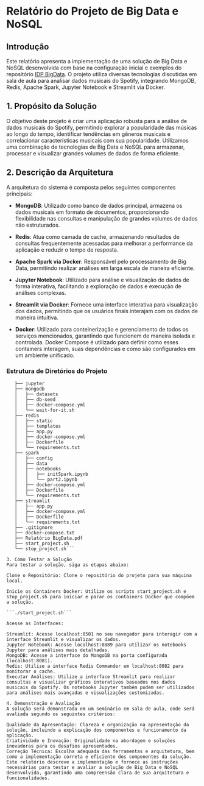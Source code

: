 # Relatório do Projeto de Big Data e NoSQL

## Introdução

Este relatório apresenta a implementação de uma solução de Big Data e NoSQL desenvolvida com base na configuração inicial e exemplos do repositório [IDP BigData](https://github.com/klaytoncastro/idp-bigdata). O projeto utiliza diversas tecnologias discutidas em sala de aula para analisar dados musicais do Spotify, integrando MongoDB, Redis, Apache Spark, Jupyter Notebook e Streamlit via Docker.

## 1. Propósito da Solução

O objetivo deste projeto é criar uma aplicação robusta para a análise de dados musicais do Spotify, permitindo explorar a popularidade das músicas ao longo do tempo, identificar tendências em gêneros musicais e correlacionar características musicais com sua popularidade. Utilizamos uma combinação de tecnologias de Big Data e NoSQL para armazenar, processar e visualizar grandes volumes de dados de forma eficiente.

## 2. Descrição da Arquitetura

A arquitetura do sistema é composta pelos seguintes componentes principais:

- **MongoDB**: Utilizado como banco de dados principal, armazena os dados musicais em formato de documentos, proporcionando flexibilidade nas consultas e manipulação de grandes volumes de dados não estruturados.
  
- **Redis**: Atua como camada de cache, armazenando resultados de consultas frequentemente acessadas para melhorar a performance da aplicação e reduzir o tempo de resposta.
  
- **Apache Spark via Docker**: Responsável pelo processamento de Big Data, permitindo realizar análises em larga escala de maneira eficiente.
  
- **Jupyter Notebook**: Utilizado para análise e visualização de dados de forma interativa, facilitando a exploração de dados e execução de análises complexas.
  
- **Streamlit via Docker**: Fornece uma interface interativa para visualização dos dados, permitindo que os usuários finais interajam com os dados de maneira intuitiva.

- **Docker**: Utilizado para conteinerização e gerenciamento de todos os serviços mencionados, garantindo que funcionem de maneira isolada e controlada. Docker Compose é utilizado para definir como esses containers interagem, suas dependências e como são configurados em um ambiente unificado.

### Estrutura de Diretórios do Projeto

 ```
    ├── jupyter
    ├── mongodb
    │   ├── datasets
    │   ├── db-seed
    │   ├── docker-compose.yml
    │   └── wait-for-it.sh
    ├── redis
    │   ├── static
    │   ├── templates
    │   ├── app.py
    │   ├── docker-compose.yml
    │   ├── Dockerfile
    │   └── requirements.txt
    ├── spark
    │   ├── config
    │   ├── data
    │   ├── notebooks
    │   │   ├── initSpark.ipynb
    │   │   └── part2.ipynb
    │   ├── docker-compose.yml
    │   ├── Dockerfile
    │   └── requirements.txt
    ├── streamlit
    │   ├── app.py
    │   ├── docker-compose.yml
    │   ├── Dockerfile
    │   └── requirements.txt
    ├── .gitignore
    ├── docker-compose.txt
    ├── Relatório BigData.pdf
    ├── start_project.sh
    └── stop_project.sh```

3. Como Testar a Solução
Para testar a solução, siga as etapas abaixo:

Clone o Repositório: Clone o repositório do projeto para sua máquina local.

Inicie os Containers Docker: Utilize os scripts start_project.sh e stop_project.sh para iniciar e parar os containers Docker que compõem a solução.

```./start_project.sh```

Acesse as Interfaces:

Streamlit: Acesse localhost:8501 no seu navegador para interagir com a interface Streamlit e visualizar os dados.
Jupyter Notebook: Acesse localhost:8889 para utilizar os notebooks Jupyter para análises mais detalhadas.
MongoDB: Acesse a interface do MongoDB na porta configurada (localhost:8081).
Redis: Utilize a interface Redis Commander em localhost:8082 para monitorar o cache.
Executar Análises: Utilize a interface Streamlit para realizar consultas e visualizar gráficos interativos baseados nos dados musicais do Spotify. Os notebooks Jupyter também podem ser utilizados para análises mais avançadas e visualizações customizadas.

4. Demonstração e Avaliação
A solução será demonstrada em um seminário em sala de aula, onde será avaliada segundo os seguintes critérios:

Qualidade da Apresentação: Clareza e organização na apresentação da solução, incluindo a explicação dos componentes e funcionamento da aplicação.
Criatividade e Inovação: Originalidade na abordagem e soluções inovadoras para os desafios apresentados.
Correção Técnica: Escolha adequada das ferramentas e arquitetura, bem como a implementação correta e eficiente dos componentes da solução.
Este relatório descreve a implementação e fornece as instruções necessárias para testar e avaliar a solução de Big Data e NoSQL desenvolvida, garantindo uma compreensão clara de sua arquitetura e funcionalidades.
